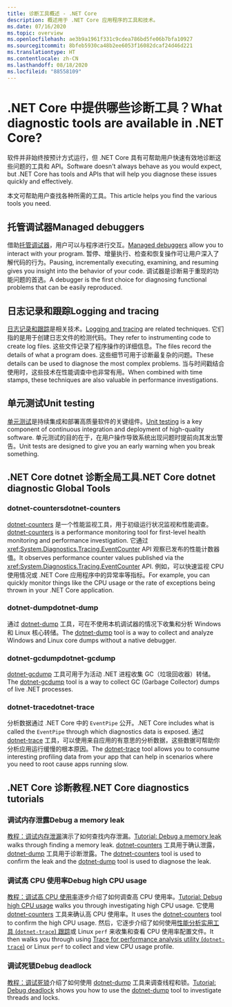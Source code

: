 ```yaml
---
title: 诊断工具概述 - .NET Core
description: 概述用于 .NET Core 应用程序的工具和技术。
ms.date: 07/16/2020
ms.topic: overview
ms.openlocfilehash: ae3b9a1961f331c9cdea786bd5fe06b7bfa10927
ms.sourcegitcommit: 8bfeb5930ca48b2ee6053f16082dcaf24d46d221
ms.translationtype: HT
ms.contentlocale: zh-CN
ms.lasthandoff: 08/18/2020
ms.locfileid: "88558109"
---
```

# <a name="what-diagnostic-tools-are-available-in-net-core"></a><span data-ttu-id="5d081-103">.NET Core 中提供哪些诊断工具？</span><span class="sxs-lookup"><span data-stu-id="5d081-103">What diagnostic tools are available in .NET Core?</span></span>

<span data-ttu-id="5d081-104">软件并非始终按预计方式运行，但 .NET Core 具有可帮助用户快速有效地诊断这些问题的工具和 API。</span><span class="sxs-lookup"><span data-stu-id="5d081-104">Software doesn't always behave as you would expect, but .NET Core has tools and APIs that will help you diagnose these issues quickly and effectively.</span></span>

<span data-ttu-id="5d081-105">本文可帮助用户查找各种所需的工具。</span><span class="sxs-lookup"><span data-stu-id="5d081-105">This article helps you find the various tools you need.</span></span>

## <a name="managed-debuggers"></a><span data-ttu-id="5d081-106">托管调试器</span><span class="sxs-lookup"><span data-stu-id="5d081-106">Managed debuggers</span></span>

<span data-ttu-id="5d081-107">借助[托管调试器](managed-debuggers.md)，用户可以与程序进行交互。</span><span class="sxs-lookup"><span data-stu-id="5d081-107">[Managed debuggers](managed-debuggers.md) allow you to interact with your program.</span></span> <span data-ttu-id="5d081-108">暂停、增量执行、检查和恢复操作可让用户深入了解代码的行为。</span><span class="sxs-lookup"><span data-stu-id="5d081-108">Pausing, incrementally executing, examining,  and resuming gives you insight into the behavior of your code.</span></span> <span data-ttu-id="5d081-109">调试器是诊断易于重现的功能问题的首选。</span><span class="sxs-lookup"><span data-stu-id="5d081-109">A debugger is the first choice for diagnosing functional problems that can be easily reproduced.</span></span>

## <a name="logging-and-tracing"></a><span data-ttu-id="5d081-110">日志记录和跟踪</span><span class="sxs-lookup"><span data-stu-id="5d081-110">Logging and tracing</span></span>

<span data-ttu-id="5d081-111">[日志记录和跟踪](logging-tracing.md)是相关技术。</span><span class="sxs-lookup"><span data-stu-id="5d081-111">[Logging and tracing](logging-tracing.md) are related techniques.</span></span> <span data-ttu-id="5d081-112">它们指的是用于创建日志文件的检测代码。</span><span class="sxs-lookup"><span data-stu-id="5d081-112">They refer to instrumenting code to create log files.</span></span> <span data-ttu-id="5d081-113">这些文件记录了程序操作的详细信息。</span><span class="sxs-lookup"><span data-stu-id="5d081-113">The files record the details of what a program does.</span></span> <span data-ttu-id="5d081-114">这些细节可用于诊断最复杂的问题。</span><span class="sxs-lookup"><span data-stu-id="5d081-114">These details can be used to diagnose the most complex problems.</span></span> <span data-ttu-id="5d081-115">当与时间戳结合使用时，这些技术在性能调查中也非常有用。</span><span class="sxs-lookup"><span data-stu-id="5d081-115">When combined with time stamps, these techniques are also valuable in performance investigations.</span></span>

## <a name="unit-testing"></a><span data-ttu-id="5d081-116">单元测试</span><span class="sxs-lookup"><span data-stu-id="5d081-116">Unit testing</span></span>

<span data-ttu-id="5d081-117">[单元测试](../testing/index.md)是持续集成和部署高质量软件的关键组件。</span><span class="sxs-lookup"><span data-stu-id="5d081-117">[Unit testing](../testing/index.md) is a key component of continuous integration and deployment of high-quality software.</span></span> <span data-ttu-id="5d081-118">单元测试的目的在于，在用户操作导致系统出现问题时提前向其发出警告。</span><span class="sxs-lookup"><span data-stu-id="5d081-118">Unit tests are designed to give you an early warning when you break something.</span></span>

## <a name="net-core-dotnet-diagnostic-global-tools"></a><span data-ttu-id="5d081-119">.NET Core dotnet 诊断全局工具</span><span class="sxs-lookup"><span data-stu-id="5d081-119">.NET Core dotnet diagnostic Global Tools</span></span>

### <a name="dotnet-counters"></a><span data-ttu-id="5d081-120">dotnet-counters</span><span class="sxs-lookup"><span data-stu-id="5d081-120">dotnet-counters</span></span>

<span data-ttu-id="5d081-121">[dotnet-counters](dotnet-counters.md) 是一个性能监视工具，用于初级运行状况监视和性能调查。</span><span class="sxs-lookup"><span data-stu-id="5d081-121">[dotnet-counters](dotnet-counters.md) is a performance monitoring tool for first-level health monitoring and performance investigation.</span></span> <span data-ttu-id="5d081-122">它通过 <xref:System.Diagnostics.Tracing.EventCounter> API 观察已发布的性能计数器值。</span><span class="sxs-lookup"><span data-stu-id="5d081-122">It observes performance counter values published via the <xref:System.Diagnostics.Tracing.EventCounter> API.</span></span> <span data-ttu-id="5d081-123">例如，可以快速监视 CPU 使用情况或 .NET Core 应用程序中的异常率等指标。</span><span class="sxs-lookup"><span data-stu-id="5d081-123">For example, you can quickly monitor things like the CPU usage or the rate of exceptions being thrown in your .NET Core application.</span></span>

### <a name="dotnet-dump"></a><span data-ttu-id="5d081-124">dotnet-dump</span><span class="sxs-lookup"><span data-stu-id="5d081-124">dotnet-dump</span></span>

<span data-ttu-id="5d081-125">通过 [dotnet-dump](dotnet-dump.md) 工具，可在不使用本机调试器的情况下收集和分析 Windows 和 Linux 核心转储。</span><span class="sxs-lookup"><span data-stu-id="5d081-125">The [dotnet-dump](dotnet-dump.md) tool is a way to collect and analyze Windows and Linux core dumps without a native debugger.</span></span>

### <a name="dotnet-gcdump"></a><span data-ttu-id="5d081-126">dotnet-gcdump</span><span class="sxs-lookup"><span data-stu-id="5d081-126">dotnet-gcdump</span></span>

<span data-ttu-id="5d081-127">[dotnet-gcdump](dotnet-gcdump.md) 工具可用于为活动 .NET 进程收集 GC（垃圾回收器）转储。</span><span class="sxs-lookup"><span data-stu-id="5d081-127">The [dotnet-gcdump](dotnet-gcdump.md) tool is a way to collect GC (Garbage Collector) dumps of live .NET processes.</span></span>

### <a name="dotnet-trace"></a><span data-ttu-id="5d081-128">dotnet-trace</span><span class="sxs-lookup"><span data-stu-id="5d081-128">dotnet-trace</span></span>

<span data-ttu-id="5d081-129">分析数据通过 .NET Core 中的 `EventPipe` 公开。</span><span class="sxs-lookup"><span data-stu-id="5d081-129">.NET Core includes what is called the `EventPipe` through which diagnostics data is exposed.</span></span> <span data-ttu-id="5d081-130">通过 [dotnet-trace](dotnet-trace.md) 工具，可以使用来自应用的有意思的分析数据，这些数据可帮助你分析应用运行缓慢的根本原因。</span><span class="sxs-lookup"><span data-stu-id="5d081-130">The [dotnet-trace](dotnet-trace.md) tool allows you to consume interesting profiling data from your app that can help in scenarios where you need to root cause apps running slow.</span></span>

## <a name="net-core-diagnostics-tutorials"></a><span data-ttu-id="5d081-131">.NET Core 诊断教程</span><span class="sxs-lookup"><span data-stu-id="5d081-131">.NET Core diagnostics tutorials</span></span>

### <a name="debug-a-memory-leak"></a><span data-ttu-id="5d081-132">调试内存泄露</span><span class="sxs-lookup"><span data-stu-id="5d081-132">Debug a memory leak</span></span>

<span data-ttu-id="5d081-133">[教程：调试内存泄漏](debug-memory-leak.md)演示了如何查找内存泄漏。</span><span class="sxs-lookup"><span data-stu-id="5d081-133">[Tutorial: Debug a memory leak](debug-memory-leak.md) walks through finding a memory leak.</span></span> <span data-ttu-id="5d081-134">[dotnet-counters](dotnet-counters.md) 工具用于确认泄露，[dotnet-dump](dotnet-dump.md) 工具用于诊断泄露。</span><span class="sxs-lookup"><span data-stu-id="5d081-134">The [dotnet-counters](dotnet-counters.md) tool is used to confirm the leak and the [dotnet-dump](dotnet-dump.md) tool is used to diagnose the leak.</span></span>

### <a name="debug-high-cpu-usage"></a><span data-ttu-id="5d081-135">调试高 CPU 使用率</span><span class="sxs-lookup"><span data-stu-id="5d081-135">Debug high CPU usage</span></span>

<span data-ttu-id="5d081-136">[教程：调试高 CPU 使用率](debug-highcpu.md)逐步介绍了如何调查高 CPU 使用率。</span><span class="sxs-lookup"><span data-stu-id="5d081-136">[Tutorial: Debug high CPU usage](debug-highcpu.md) walks you through investigating high CPU usage.</span></span> <span data-ttu-id="5d081-137">它使用 [dotnet-counters](dotnet-counters.md) 工具来确认高 CPU 使用率。</span><span class="sxs-lookup"><span data-stu-id="5d081-137">It uses the [dotnet-counters](dotnet-counters.md) tool to confirm the high CPU usage.</span></span> <span data-ttu-id="5d081-138">然后，它逐步介绍了如何使用[性能分析实用工具 (`dotnet-trace`) 跟踪](dotnet-trace.md)或 Linux `perf` 来收集和查看 CPU 使用率配置文件。</span><span class="sxs-lookup"><span data-stu-id="5d081-138">It then walks you through using [Trace for performance analysis utility (`dotnet-trace`)](dotnet-trace.md) or Linux `perf` to collect and view CPU usage profile.</span></span>

### <a name="debug-deadlock"></a><span data-ttu-id="5d081-139">调试死锁</span><span class="sxs-lookup"><span data-stu-id="5d081-139">Debug deadlock</span></span>

<span data-ttu-id="5d081-140">[教程：调试死锁](debug-deadlock.md)介绍了如何使用 [dotnet-dump](dotnet-dump.md) 工具来调查线程和锁。</span><span class="sxs-lookup"><span data-stu-id="5d081-140">[Tutorial: Debug deadlock](debug-deadlock.md) shows you how to use the [dotnet-dump](dotnet-dump.md) tool to investigate threads and locks.</span></span>
